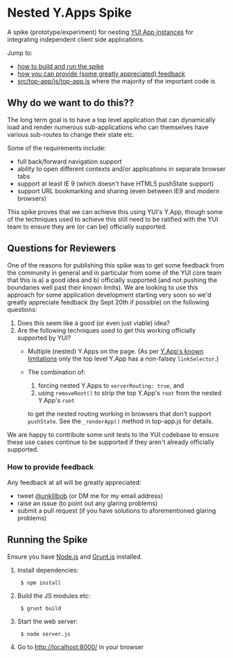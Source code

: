 Nested Y.Apps Spike
===================

A spike (prototype/experiment) for nesting [YUI App instances](http://yuilibrary.com/yui/docs/app/) for integrating independent client side applications.

Jump to:
- [how to build and run the spike](#running-the-spike)
- [how you can provide (some greatly appreciated) feedback](#questions-for-reviewers)
- [src/top-app/js/top-app.js](https://github.com/orionhealth/nested-y-apps-spike/blob/master/src/top-app/js/top-app.js) where the majority of the important code is

## Why do we want to do this?? ##

The long term goal is to have a top level application that can dynamically load and render numerous sub-applications who can themselves have various sub-routes to change their state etc.

Some of the requirements include:
- full back/forward navigation support
- ability to open different contexts and/or applications in separate browser tabs
- support at least IE 9 (which doesn't have HTML5 pushState support)
- support URL bookmarking and sharing (even between IE9 and modern browsers)

This spike proves that we can achieve this using YUI's Y.App, though some of the techniques used to achieve this still need to be ratified with the YUI team to ensure they are (or can be) officially supported.

## Questions for Reviewers ##

One of the reasons for publishing this spike was to get some feedback from the community in general and in particular from some of the YUI core team that this is a) a good idea and b) officially supported (and not pushing the boundaries well past their known limits). We are looking to use this approach for some application development starting very soon so we'd greatly appreciate feedback (by Sept 20th if possible) on the following questions:

1. Does this seem like a good (or even just viable) idea?
2. Are the following techniques used to get this working officially supported by YUI?
   * Multiple (nested) Y.Apps on the page. (As per [Y.App's known limitations](http://yuilibrary.com/yui/docs/app/#known-limitations) only the top level Y.App has a non-falsey `linkSelector`.)
   * The combination of:

     1. forcing nested Y.Apps to `serverRouting: true`, and
     2. using `removeRoot()` to strip the top Y.App's `root` from the nested Y.App's `root`

     to get the nested routing working in browsers that don't support `pushState`. See the `_renderApp()` method in top-app.js for details.

We are happy to contribute some unit tests to the YUI codebase to ensure these use cases continue to be supported if they aren't already officially supported.

### How to provide feedback ###

Any feedback at all will be greatly appreciated:
* tweet [@unkillbob](https://twitter.com/unkillbob) (or DM me for my email address)
* raise an issue (to point out any glaring problems)
* submit a pull request (if you have solutions to aforementioned glaring problems)

## Running the Spike ##

Ensure you have [Node.js](http://nodejs.org/) and [Grunt.js](http://gruntjs.com/) installed.

1. Install dependencies:

        $ npm install

2. Build the JS modules etc:

        $ grunt build

3. Start the web server:

        $ node server.js

4. Go to [http://localhost:8000/](http://localhost:8000/) in your browser
